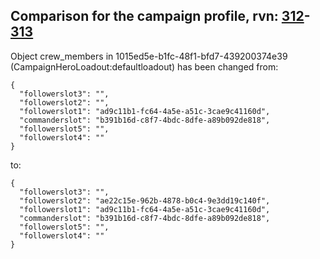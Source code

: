 ## Comparison for the campaign profile, rvn: [312](https://github.com/PRO100KatYT/FortniteProfileRevisions/tree/main/profiles/campaign/312%20campaign.json)-[313](https://github.com/PRO100KatYT/FortniteProfileRevisions/tree/main/profiles/campaign/313%20campaign.json)

Object crew_members in 1015ed5e-b1fc-48f1-bfd7-439200374e39 (CampaignHeroLoadout:defaultloadout) has been changed from:

```
{
  "followerslot3": "",
  "followerslot2": "",
  "followerslot1": "ad9c11b1-fc64-4a5e-a51c-3cae9c41160d",
  "commanderslot": "b391b16d-c8f7-4bdc-8dfe-a89b092de818",
  "followerslot5": "",
  "followerslot4": ""
}
```

to:

```
{
  "followerslot3": "",
  "followerslot2": "ae22c15e-962b-4878-b0c4-9e3dd19c140f",
  "followerslot1": "ad9c11b1-fc64-4a5e-a51c-3cae9c41160d",
  "commanderslot": "b391b16d-c8f7-4bdc-8dfe-a89b092de818",
  "followerslot5": "",
  "followerslot4": ""
}
```

<br><br>

